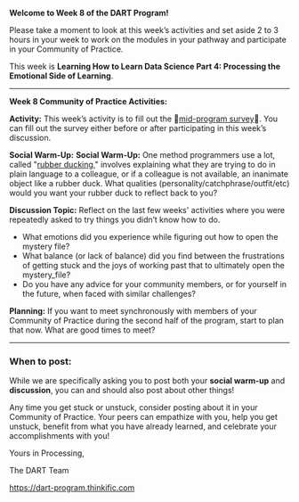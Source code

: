 **Welcome to Week 8 of the DART Program!**

Please take a moment to look at this week’s activities and set aside 2 to 3 hours in your week to work on the modules in your pathway and participate in your Community of Practice. 

This week is **Learning How to Learn Data Science Part 4: Processing the Emotional Side of Learning**.

---

**Week 8 Community of Practice Activities:**

**Activity:** 
This week’s activity is to fill out the 🔴[mid-program survey](link/to/survey)🔴. You can fill out the survey either before or after participating in this week’s discussion. 

**Social Warm-Up:** 
**Social Warm-Up:** One method programmers use a lot, called "[rubber ducking](https://en.wikipedia.org/wiki/Rubber_duck_debugging)," involves explaining what they are trying to do in plain language to a colleague, or if a colleague is not available, an inanimate object like a rubber duck. What qualities (personality/catchphrase/outfit/etc) would you want your rubber duck to reflect back to you? 

**Discussion Topic:** 
Reflect on the last few weeks' activities where you were repeatedly asked to try things you didn’t know how to do. 
<ul>
<li> What emotions did you experience while figuring out how to open the mystery file? </li>
<li> What balance (or lack of balance) did you find between the frustrations of getting stuck and the joys of working past that to ultimately open the mystery_file? </li>
<li> Do you have any advice for your community members, or for yourself in the future, when faced with similar challenges? </li>
</ul>

**Planning:** 
If you want to meet synchronously with members of your Community of Practice during the second half of the program, start to plan that now. What are good times to meet? 

---

### **When to post:**

While we are specifically asking you to post both your **social warm-up** and **discussion**, you can and should also post about other things!

Any time you get stuck or unstuck, consider posting about it in your Community of Practice. Your peers can empathize with you, help you get unstuck, benefit from what you have already learned, and celebrate your accomplishments with you!

 Yours in Processing, 

The DART Team

https://dart-program.thinkific.com
